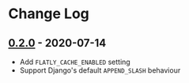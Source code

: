 # Change Log

## [0.2.0](https://github.com/dldevinc/django-flatly/tree/v0.2.0) - 2020-07-14
- Add `FLATLY_CACHE_ENABLED` setting
- Support Django's default `APPEND_SLASH` behaviour
